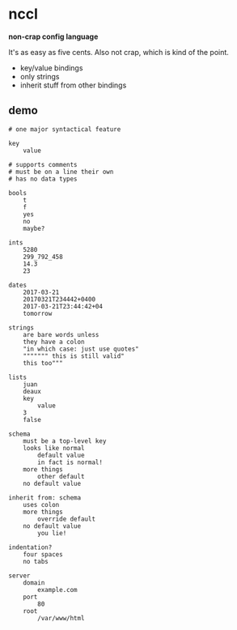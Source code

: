 # nccl

**non-crap config language**

It's as easy as five cents. Also not crap, which is kind of the point.

* key/value bindings
* only strings
* inherit stuff from other bindings

## demo

```
# one major syntactical feature

key
    value

# supports comments
# must be on a line their own
# has no data types

bools
    t
    f
    yes
    no
    maybe?

ints
    5280
    299_792_458
    14.3
    23

dates
    2017-03-21
    20170321T234442+0400
    2017-03-21T23:44:42+04
    tomorrow

strings
    are bare words unless
    they have a colon
    "in which case: just use quotes"
    """"""" this is still valid"
    this too"""

lists
    juan
    deaux
    key
        value
    3
    false

schema
    must be a top-level key
    looks like normal
        default value
        in fact is normal!
    more things
        other default
    no default value

inherit from: schema
    uses colon
    more things
        override default
    no default value
        you lie!

indentation?
    four spaces
    no tabs

server
    domain
        example.com
    port
        80
    root
        /var/www/html


```

